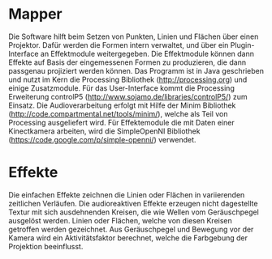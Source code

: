 Mapper
============

Die Software hilft beim Setzen von Punkten, Linien und Flächen über einen
Projektor. Dafür werden die Formen intern verwaltet, und über ein Plugin-
Interface an Effektmodule weitergegeben. Die Effektmodule können dann Effekte
auf Basis der eingemessenen Formen zu produzieren, die dann passgenau 
projiziert werden können. Das Programm ist in Java geschrieben und nutzt im 
Kern die Processing Bibliothek (http://processing.org) und einige Zusatzmodule. 
Für das User-Interface kommt die Processing Erweiterung controlP5 
(http://www.sojamo.de/libraries/controlP5/) zum Einsatz. Die Audioverarbeitung 
erfolgt mit Hilfe der Minim Bibliothek (http://code.compartmental.net/tools/minim/), 
welche als Teil von Processing ausgeliefert wird. Für Effektemodule die mit 
Daten einer Kinectkamera arbeiten, wird die SimpleOpenNI Bibliothek 
(https://code.google.com/p/simple-openni/) verwendet.

Effekte
===========

Die einfachen Effekte zeichnen die Linien oder Flächen in variierenden 
zeitlichen Verläufen. Die audioreaktiven Effekte erzeugen nicht dagestellte 
Textur mit sich ausdehnenden Kreisen, die wie Wellen vom Geräuschpegel 
ausgelöst werden. Linien oder Flächen, welche von diesen Kreisen getroffen 
werden gezeichnet. Aus Geräuschpegel und Bewegung vor der Kamera wird ein 
Aktivitätsfaktor berechnet, welche die Farbgebung der Projektion beeinflusst.